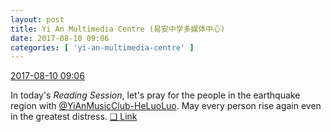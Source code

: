 ```yaml
---
layout: post
title: Yi An Multimedia Centre (易安中学多媒体中心)
date: 2017-08-10 09:06
categories: [ 'yi-an-multimedia-centre' ]
---
```


<div class="weibo-info">
  <a href="http://weibo.com/6196825252/FgpKTlIUM">2017-08-10 09:06</a>
</div>

In today's *Reading Session*, let's pray for the people in the earthquake region with [@YiAnMusicClub-HeLuoLuo](http://weibo.com/u/6117570574). May every person rise again even in the greatest distress. [❏ Link](http://m.ximalaya.com/78339006/sound/46831445/)

